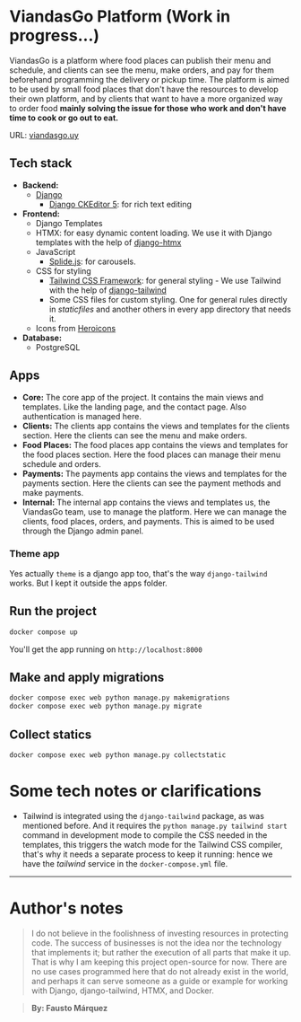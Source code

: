 # ViandasGo Platform (Work in progress...)
ViandasGo is a platform where food places can publish their menu and schedule, and clients can see the menu, make orders, and pay for them beforehand programming the delivery or pickup time. The platform is aimed to be used by small food places that don't have the resources to develop their own platform, and by clients that want to have a more organized way to order food **mainly solving the issue for those who work and don't have time to cook or go out to eat.**


URL: [viandasgo.uy](https://viandasgo.app/)

## Tech stack

- **Backend:**
  - [Django](https://www.djangoproject.com/)
    - [Django CKEditor 5](https://pypi.org/project/django-ckeditor-5/): for rich
      text editing
- **Frontend:**
  - Django Templates
  - HTMX: for easy dynamic content loading. We use it with Django templates with
    the help of [django-htmx](https://pypi.org/project/django-htmx/)
  - JavaScript
    - [Splide.js](https://splidejs.com/): for carousels.
  - CSS for styling
    - [Tailwind CSS Framework](https://tailwindcss.com/): for general styling - We use
      Tailwind with the help of
      [django-tailwind](https://pypi.org/project/django-tailwind/)
    - Some CSS files for custom styling. One for general rules directly in
      _staticfiles_ and another others in every app directory that needs it.
  - Icons from [Heroicons](https://heroicons.com/)
- **Database:**
  - PostgreSQL

## Apps
- **Core:** The core app of the project. It contains the main views and
  templates. Like the landing page, and the contact page. Also authentication is managed here.
- **Clients:** The clients app contains the views and templates for the clients
  section. Here the clients can see the menu and make orders.
- **Food Places:** The food places app contains the views and templates for the
  food places section. Here the food places can manage their menu schedule and orders.
- **Payments:** The payments app contains the views and templates for the payments
  section. Here the clients can see the payment methods and make payments.
- **Internal:** The internal app contains the views and templates us, the ViandasGo
  team, use to manage the platform. Here we can manage the clients, food places,
  orders, and payments. This is aimed to be used through the Django admin panel.

### Theme app
Yes actually `theme` is a django app too, that's the way `django-tailwind` works. But I kept it outside the apps folder.



## Run the project

```bash
docker compose up
```

You'll get the app running on `http://localhost:8000`

## Make and apply migrations

```bash
docker compose exec web python manage.py makemigrations
docker compose exec web python manage.py migrate
```

## Collect statics

```bash
docker compose exec web python manage.py collectstatic
```

# Some tech notes or clarifications

- Tailwind is integrated using the `django-tailwind` package, as was mentioned before. And it requires the `python manage.py tailwind start` command in development mode to compile the CSS needed in the templates, this triggers the watch mode for the Tailwind CSS compiler, that's why it needs a separate process to keep it running: hence we have the _tailwind_ service in the `docker-compose.yml` file.

---------------

# Author's notes
> I do not believe in the foolishness of investing resources in protecting code. The success of businesses is not the idea nor the technology that implements it; but rather the execution of all parts that make it up. That is why I am keeping this project open-source for now. There are no use cases programmed here that do not already exist in the world, and perhaps it can serve someone as a guide or example for working with Django, django-tailwind, HTMX, and Docker.

>**By: Fausto Márquez**